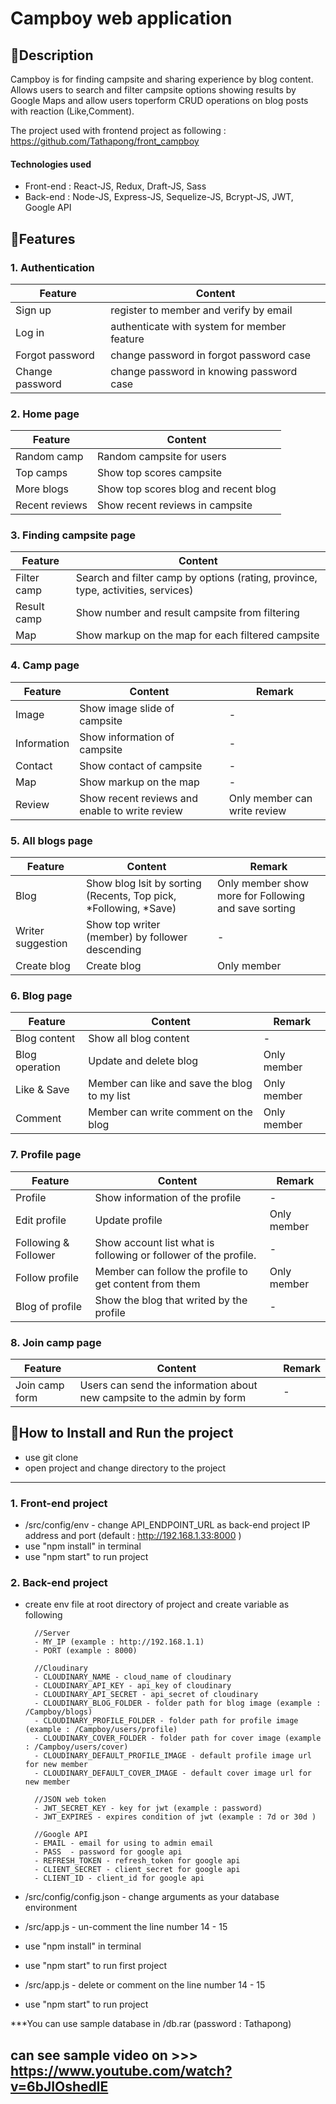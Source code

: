 # Campboy web application

## 🏀Description

Campboy is for finding campsite and sharing experience by blog content. Allows users to search and filter campsite options showing results by Google Maps and allow users toperform CRUD operations on blog posts with reaction (Like,Comment).

The project used with frontend project as following :
https://github.com/Tathapong/front_campboy

#### Technologies used

- Front-end : React-JS, Redux, Draft-JS, Sass
- Back-end : Node-JS, Express-JS, Sequelize-JS, Bcrypt-JS, JWT, Google API

## 🏀Features

### 1. Authentication

| Feature         | Content                                     |
| --------------- | ------------------------------------------- |
| Sign up         | register to member and verify by email      |
| Log in          | authenticate with system for member feature |
| Forgot password | change password in forgot password case     |
| Change password | change password in knowing password case    |

### 2. Home page

| Feature        | Content                              |
| -------------- | ------------------------------------ |
| Random camp    | Random campsite for users            |
| Top camps      | Show top scores campsite             |
| More blogs     | Show top scores blog and recent blog |
| Recent reviews | Show recent reviews in campsite      |

### 3. Finding campsite page

| Feature     | Content                                                                          |
| ----------- | -------------------------------------------------------------------------------- |
| Filter camp | Search and filter camp by options (rating, province, type, activities, services) |
| Result camp | Show number and result campsite from filtering                                   |
| Map         | Show markup on the map for each filtered campsite                                |

### 4. Camp page

| Feature     | Content                                        | Remark                       |
| ----------- | ---------------------------------------------- | ---------------------------- |
| Image       | Show image slide of campsite                   | -                            |
| Information | Show information of campsite                   | -                            |
| Contact     | Show contact of campsite                       | -                            |
| Map         | Show markup on the map                         | -                            |
| Review      | Show recent reviews and enable to write review | Only member can write review |

### 5. All blogs page

| Feature           | Content                                                          | Remark                                               |
| ----------------- | ---------------------------------------------------------------- | ---------------------------------------------------- |
| Blog              | Show blog lsit by sorting (Recents, Top pick, *Following, *Save) | Only member show more for Following and save sorting |
| Writer suggestion | Show top writer (member) by follower descending                  | -                                                    |
| Create blog       | Create blog                                                      | Only member                                          |

### 6. Blog page

| Feature        | Content                                      | Remark      |
| -------------- | -------------------------------------------- | ----------- |
| Blog content   | Show all blog content                        | -           |
| Blog operation | Update and delete blog                       | Only member |
| Like & Save    | Member can like and save the blog to my list | Only member |
| Comment        | Member can write comment on the blog         | Only member |

### 7. Profile page

| Feature              | Content                                                         | Remark      |
| -------------------- | --------------------------------------------------------------- | ----------- |
| Profile              | Show information of the profile                                 | -           |
| Edit profile         | Update profile                                                  | Only member |
| Following & Follower | Show account list what is following or follower of the profile. | -           |
| Follow profile       | Member can follow the profile to get content from them          | Only member |
| Blog of profile      | Show the blog that writed by the profile                        | -           |

### 8. Join camp page

| Feature        | Content                                                                | Remark |
| -------------- | ---------------------------------------------------------------------- | ------ |
| Join camp form | Users can send the information about new campsite to the admin by form | -      |

## 🏀How to Install and Run the project

- use git clone
- open project and change directory to the project

---

### 1. Front-end project

- /src/config/env - change API_ENDPOINT_URL as back-end project IP address and port (default : http://192.168.1.33:8000 )
- use "npm install" in terminal
- use "npm start" to run project

### 2. Back-end project

- create env file at root directory of project and create variable as following

        //Server
        - MY_IP (example : http://192.168.1.1)
        - PORT (example : 8000)

        //Cloudinary
        - CLOUDINARY_NAME - cloud_name of cloudinary
        - CLOUDINARY_API_KEY - api_key of cloudinary
        - CLOUDINARY_API_SECRET - api_secret of cloudinary
        - CLOUDINARY_BLOG_FOLDER - folder path for blog image (example : /Campboy/blogs)
        - CLOUDINARY_PROFILE_FOLDER - folder path for profile image (example : /Campboy/users/profile)
        - CLOUDINARY_COVER_FOLDER - folder path for cover image (example : /Campboy/users/cover)
        - CLOUDINARY_DEFAULT_PROFILE_IMAGE - default profile image url for new member
        - CLOUDINARY_DEFAULT_COVER_IMAGE - default cover image url for new member

        //JSON web token
        - JWT_SECRET_KEY - key for jwt (example : password)
        - JWT_EXPIRES - expires condition of jwt (example : 7d or 30d )

        //Google API
        - EMAIL - email for using to admin email
        - PASS  - password for google api
        - REFRESH_TOKEN - refresh_token for google api
        - CLIENT_SECRET - client_secret for google api
        - CLIENT_ID - client_id for google api

- /src/config/config.json - change arguments as your database environment
- /src/app.js - un-comment the line number 14 - 15

- use "npm install" in terminal
- use "npm start" to run first project
- /src/app.js - delete or comment on the line number 14 - 15
- use "npm start" to run project

\*\*\*You can use sample database in /db.rar (password : Tathapong)

can see sample video on >>> https://www.youtube.com/watch?v=6bJIOshedlE
---
